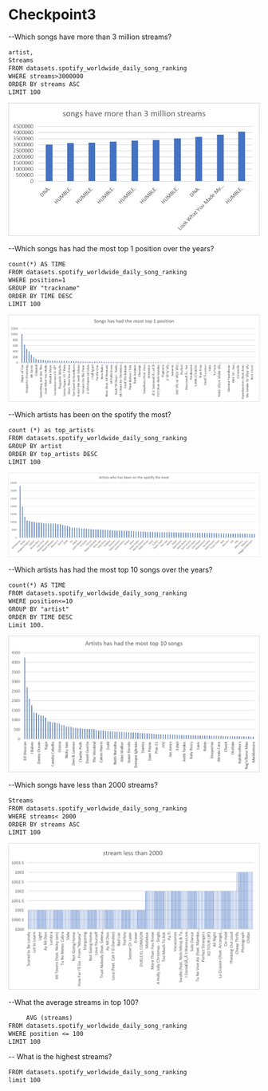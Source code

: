 # Checkpoint3 

--Which songs have more than 3 million streams?
```SELECT trackname,
artist,
Streams
FROM datasets.spotify_worldwide_daily_song_ranking
WHERE streams>3000000
ORDER BY streams ASC
LIMIT 100
```
![Checkpoint3](checkpoint2.jpg)

--Which songs has had the most top 1 position over the years?
```SELECT trackname,
count(*) AS TIME
FROM datasets.spotify_worldwide_daily_song_ranking
WHERE position=1
GROUP BY "trackname"
ORDER BY TIME DESC
LIMIT 100 
```
![Checkpoint3](checkpoint3.jpg)

--Which artists has been on the spotify the most?
```SELECT artist,
count (*) as top_artists
FROM datasets.spotify_worldwide_daily_song_ranking
GROUP BY artist
ORDER BY top_artists DESC
LIMIT 100 
```
![Checkpoint3](checkpoint4.jpg)

--Which artists has had the most top 10 songs over the years?
```SELECT artist,
count(*) AS TIME
FROM datasets.spotify_worldwide_daily_song_ranking
WHERE position<=10 
GROUP BY "artist"
ORDER BY TIME DESC
Limit 100.
```
![Checkpoint3](checkpoint5.jpg)

--Which songs have less than 2000  streams?
```SELECT trackname,
Streams
FROM datasets.spotify_worldwide_daily_song_ranking
WHERE streams< 2000
ORDER BY streams ASC
LIMIT 100
```
![Checkpoint3](checkpoint1.jpg)



--What the average streams in top 100? 
```SELECT 
     AVG (streams)
FROM datasets.spotify_worldwide_daily_song_ranking 
WHERE position <= 100 
LIMIT 100
```

-- What is  the highest streams? 
```SELECT max(streams) as max_streams
FROM datasets.spotify_worldwide_daily_song_ranking 
limit 100
```


